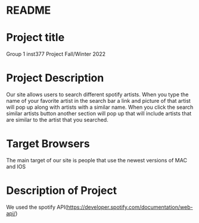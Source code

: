 # README

# Project title
Group 1 inst377 Project Fall/Winter 2022

# Project Description
Our site allows users to search different spotify artists. When you type the name of your favorite artist in the search bar a link and picture of that artist will pop up along with artists with a similar name. When you click the search similar artists button another section will pop up that will include artists that are similar to the artist that you searched.

# Target Browsers
The main target of our site is people that use the newest versions of MAC and IOS

# Description of Project
We used the spotify API(https://developer.spotify.com/documentation/web-api/)
